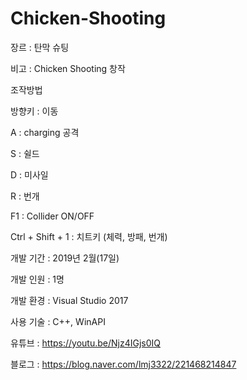 # Chicken-Shooting



 
 
  
   장르
  : 탄막
  슈팅


  
   비고 :
  Chicken Shooting 창작

조작방법 

방향키 : 이동

A : charging 공격

S : 쉴드

D : 미사일

R : 번개

F1 : Collider ON/OFF

Ctrl + Shift + 1 : 치트키 (체력, 방패, 번개)

 
 
  
  개발
  기간 : 2019년
  2월(17일)


  
  개발
  인원 : 1명


  
  개발
  환경 : Visual Studio 2017


  
  사용
  기술 : C++, WinAPI


  
 
 
 
 
  
  유튜브
  : 
  https://youtu.be/Njz4IGjs0IQ


  
  블로그
  :
  https://blog.naver.com/lmj3322/221468214847


  
 




